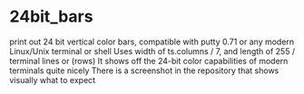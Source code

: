 # 24bit_bars
print out 24 bit vertical color bars, compatible with putty 0.71
or any modern Linux/Unix terminal or shell
Uses width of ts.columns / 7, and length of 255 / terminal lines or (rows)
It shows off the 24-bit color capabilities of modern terminals quite nicely
There is a screenshot in the repository that shows visually what to expect

